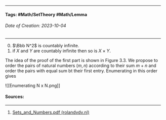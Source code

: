 __________________________________________________________________________
#### **Tags:** #Math/SetTheory #Math/Lemma 
###### *Date of Creation: 2023-10-04*
__________________________________________________________________________

0. $\Bbb N^2$ is countably infinite.
1. if $X$ and $Y$ are countably infinite then so is $X \times Y$.

The idea of the proof of the first part is shown in Figure 3.3. We propose to order the pairs of natural numbers $(m,n)$ according to their sum $m+n$ and order the pairs with equal sum bt their first entry. Enumerating in this order gives

![[Enumerating N x N.png]]
#### Sources:
__________________________________________________________________________
1. [Sets_and_Numbers.pdf (rolandvdv.nl)](https://www.rolandvdv.nl/Sets_and_Numbers.pdf)